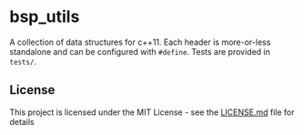 # bsp_utils

A collection of data structures for c++11. Each header is more-or-less standalone and can be configured with `#define`. Tests are provided in `tests/`.

## License

This project is licensed under the MIT License - see the [LICENSE.md](LICENSE.md) file for details
